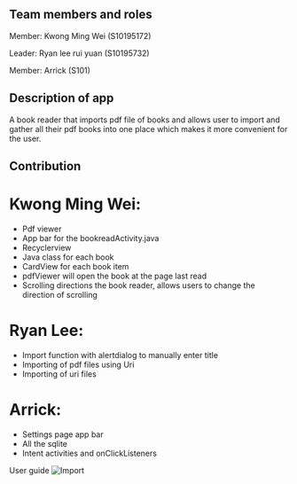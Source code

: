 Team members and roles
-
Member: Kwong Ming Wei (S10195172)

Leader: Ryan lee rui yuan (S10195732)

Member: Arrick (S101)

Description of app
-
A book reader that imports pdf file of books and allows user to import and gather all their pdf books into one place which makes it more convenient for the user. 

Contribution
-
# Kwong Ming Wei: 
* Pdf viewer
* App bar for the bookreadActivity.java
* Recyclerview
* Java class for each book
* CardView for each book item
* pdfViewer will open the book at the page last read
* Scrolling directions the book reader, allows users to change the direction of scrolling

# Ryan Lee:
* Import function with alertdialog to manually enter title
* Importing of pdf files using Uri
* Importing of uri files

# Arrick:
* Settings page app bar
* All the sqlite
* Intent activities and onClickListeners

User guide
![Import](https://www.picturepaste.ca/image/tsurumaki-kokoro-bang-dream-blonde-big-smile-pretty-anime-37.H9n4S)

